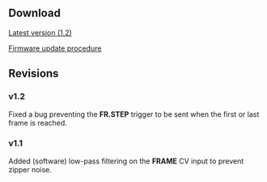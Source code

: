 ## Download

[Latest version (1.2)](downloads/frames_1.2.wav)

[Firmware update procedure](../manual#firmware)

## Revisions

### v1.2

Fixed a bug preventing the **FR.STEP** trigger to be sent when the first or last frame is reached.

### v1.1

Added (software) low-pass filtering on the **FRAME** CV input to prevent zipper noise.
